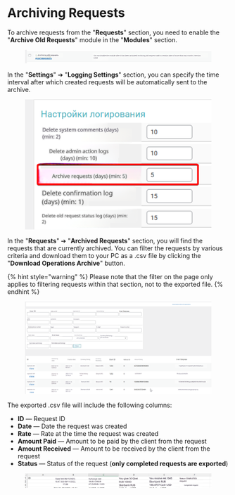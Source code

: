 # Archiving Requests

To archive requests from the "**Requests**" section, you need to enable the "**Archive Old Requests**" module in the "**Modules**" section.

<figure><img src="../../.gitbook/assets/image (1296)_eng.png" alt=""><figcaption></figcaption></figure>

In the "**Settings**" ➔ "**Logging Settings**" section, you can specify the time interval after which created requests will be automatically sent to the archive.

<figure><img src="../../.gitbook/assets/image (1297)_eng.png" alt=""><figcaption></figcaption></figure>

In the "**Requests**" ➔ "**Archived Requests**" section, you will find the requests that are currently archived. You can filter the requests by various criteria and download them to your PC as a .csv file by clicking the "**Download Operations Archive**" button.

{% hint style="warning" %}
Please note that the filter on the page only applies to filtering requests within that section, not to the exported file.
{% endhint %}

<figure><img src="../../.gitbook/assets/image (1298)_eng.png" alt=""><figcaption></figcaption></figure>

The exported .csv file will include the following columns:
* **ID** — Request ID
* **Date** — Date the request was created
* **Rate** — Rate at the time the request was created
* **Amount Paid** — Amount to be paid by the client from the request
* **Amount Received** — Amount to be received by the client from the request
* **Status** — Status of the request (**only completed requests are exported**)

<figure><img src="../../.gitbook/assets/image (1299)_eng.png" alt=""><figcaption></figcaption></figure>